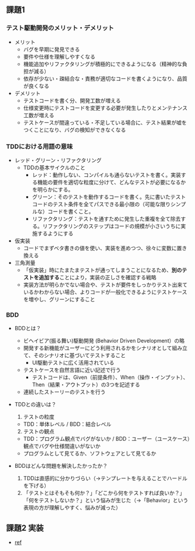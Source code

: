 ## 課題1
### テスト駆動開発のメリット・デメリット
- メリット
  - バグを早期に発見できる
  - 要件や仕様を理解しやすくなる
  - 機能追加やリファクタリングが積極的にできるようになる（精神的な負担が減る）
  - 依存が少ない・疎結合な・責務が適切なコードを書くようになり、品質が良くなる
- デメリット
  - テストコードを書く分、開発工数が増える
  - 仕様変更時にテストコードを変更する必要が発生したりとメンテナンス工数が増える
  - テストケースが間違っている・不足している場合に、テスト結果が嘘をつくことになり、バグの検知ができなくなる

### TDDにおける用語の意味
- レッド・グリーン・リファクタリング
  - TDDの基本サイクルのこと
    - レッド：動作しない、コンパイルも通らないテストを書く。実装する機能の要件を適切な粒度に分けて、どんなテストが必要になるかを明らかにする。
    - グリーン：そのテストを動作するコードを書く。先に書いたテストコードのテスト条件を全てパスできる最小限の（可能な限りシンプルな）コードを書くこと。
    - リファクタリング：テストを通すために発生した重複を全て除去する。リファクタリングのステップはコードの規模が小さいうちに実施するようにする
- 仮実装
  - コードでまずベタ書きの値を使い、実装を進めつつ、徐々に変数に置き換える
- 三角測量
  - 「仮実装」時にたまたまテストが通ってしまうことになるため、**別のテストを追加する**ことにより，実装の正しさを確認する戦略
  - 実装方法が明らかでない場合や、テストが要件をしっかりテスト出来ているかわからない場合、よりコードが一般化できるようにテストケースを増やし、グリーンにすること

### BDD
- BDDとは？
  - ビヘイビア(振る舞い)駆動開発 (Behavior Driven Development）の略
  - 開発する新機能がユーザーにどう利用されるかをシナリオとして組み立て、そのシナリオに基づいてテストすること
    - UI駆動テストに広く活用されている
  - テストケースを自然言語に近い記述で行う
    - テストコードは、Given（前提条件）、When（操作・インプット）、Then（結果・アウトプット）の3つを記述する
  - 連続したストーリーのテストを行う
- TDDとの違いは？
  1. テストの粒度
    - TDD：単体レベル / BDD：結合レベル
  2. テストの観点
    - TDD：プログラム観点でバグがないか / BDD：ユーザー（ユースケース）観点でバグや仕様間違いがないか
  - プログラムとして見てるか、ソフトウェアとして見てるか

- BDDはどんな問題を解決したかったか？
  1. TDDは直感的に分かりづらい（→テンプレートを与えることでハードルを下げる）
  2. 「テストとはそもそも何か？」「どこから何をテストすれば良いか？」「何をテストしないか？」という悩みが生じた（→「Behavior」という表現の方が理解しやすく、悩みが減った）

## 課題2 実装
- [ref](https://github.com/nyuusen/react-storybook-testing/commit/eafb4f9fd6114c5e1833e2560f1ee6e3a78addae)

